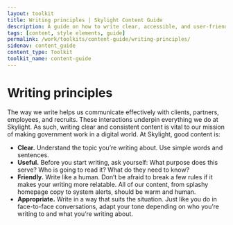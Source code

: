 ```yaml
---
layout: toolkit
title: Writing principles | Skylight Content Guide
description: A guide on how to write clear, accessible, and user-friendly content at Skylight.
tags: [content, style elements, guide]
permalink: /work/toolkits/content-guide/writing-principles/
sidenav: content_guide
content_type: Toolkit
toolkit_name: content-guide
---
```


# Writing principles

The way we write helps us communicate effectively with clients, partners, employees, and recruits. These interactions underpin everything we do at Skylight. As such, writing clear and consistent content is vital to our mission of making government work in a digital world. At Skylight, good content is:

* **Clear.** Understand the topic you’re writing about. Use simple words and sentences.
* **Useful.** Before you start writing, ask yourself: What purpose does this serve? Who is going to read it? What do they need to know?
* **Friendly.** Write like a human. Don’t be afraid to break a few rules if it makes your writing more relatable. All of our content, from splashy homepage copy to system alerts, should be warm and human.
* **Appropriate.** Write in a way that suits the situation. Just like you do in face-to-face conversations, adapt your tone depending on who you’re writing to and what you’re writing about.
